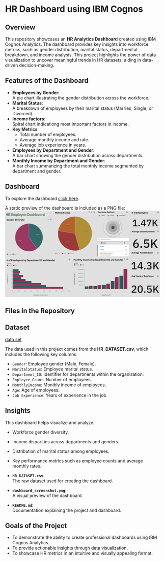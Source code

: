 # HR Dashboard using IBM Cognos

## Overview
This repository showcases an **HR Analytics Dashboard** created using IBM Cognos Analytics. The dashboard provides key insights into workforce metrics, such as gender distribution, marital status, departmental breakdown, and income analysis. This project highlights the power of data visualization to uncover meaningful trends in HR datasets, aiding in data-driven decision-making.

## Features of the Dashboard
- **Employees by Gender**:  
  A pie chart illustrating the gender distribution across the workforce.
- **Marital Status**:  
  A breakdown of employees by their marital status (Married, Single, or Divorced).
- **Income factors**:  
  Spiral chart indicationg most important factors in income.
- **Key Metrics**:  
  - Total number of employees.  
  - Average monthly income and rate.  
  - Average job experience in years.  
- **Employees by Department and Gender**:  
  A bar chart showing the gender distribution across departments.
- **Monthly Income by Department and Gender**:  
  A bar chart summarizing the total monthly income segmented by department and gender.

## Dashboard

To explore the  dashboard [click here](https://us1.ca.analytics.ibm.com/bi/?perspective=dashboard&pathRef=.my_folders%2FHR%2Bcognos%2BDashboard&action=view&mode=dashboard&subView=model0000019388dc2c7e_00000004).

A static preview of the dashboard is included as a PNG file:  ![Dashboard Screenshot](dashboard_HR_analysis.jpg)


## Files in the Repository

## Dataset
[data set](https://github.com/saadqureshi45/CognosDataSet)

The data used in this project comes from the **HR_DATASET.csv**, which includes the following key columns:
- `Gender`: Employee gender (Male, Female).
- `MaritalStatus`: Employee marital status.
- `Department_ID`: Identifier for departments within the organization.
- `Employee_Count`: Number of employees.
- `MonthlyIncome`: Monthly income of employees.
- `Age`: Age of employees.
- `Job Experience`: Years of experience in the job.

## Insights
This dashboard helps visualize and analyze:
- Workforce gender diversity.
- Income disparities across departments and genders.
- Distribution of marital status among employees.
- Key performance metrics such as employee counts and average monthly rates.

- **`HR_DATASET.csv`**:  
   The raw dataset used for creating the dashboard.
- **`dashboard_screenshot.png`**:  
   A visual preview of the dashboard.
- **`README.md`**:  
   Documentation explaining the project and dashboard.


## Goals of the Project
- To demonstrate the ability to create professional dashboards using IBM Cognos Analytics.
- To provide actionable insights through data visualization.
- To showcase HR metrics in an intuitive and visually appealing format.
